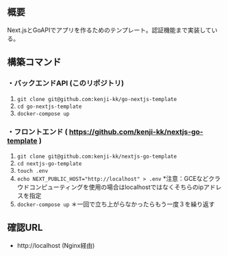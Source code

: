 ## 概要
Next.jsとGoAPIでアプリを作るためのテンプレート。認証機能まで実装している。

## 構築コマンド
### ・バックエンドAPI (このリポジトリ)
1. `git clone git@github.com:kenji-kk/go-nextjs-template`
2. `cd go-nextjs-template`
3. `docker-compose up`
### ・フロントエンド ( https://github.com/kenji-kk/nextjs-go-template )
1. `git clone git@github.com:kenji-kk/nextjs-go-template`
2. `cd nextjs-go-template`
3. `touch .env`
4. `echo NEXT_PUBLIC_HOST="http://localhost" > .env` *注意：GCEなどクラウドコンピューティングを使用の場合はlocalhostではなくそちらのipアドレスを指定
5. `docker-compose up`
＊一回で立ち上がらなかったらもう一度３を繰り返す


## 確認URL
- http://localhost (Nginx経由)
